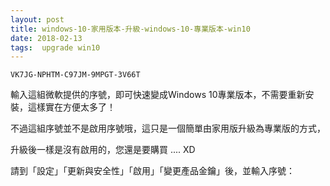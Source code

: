 ```yaml
---
layout: post
title: windows-10-家用版本-升級-windows-10-專業版本-win10
date: 2018-02-13
tags:  upgrade win10
---
```


```
VK7JG-NPHTM-C97JM-9MPGT-3V66T 

```

輸入這組微軟提供的序號，即可快速變成Windows 10專業版本，不需要重新安裝，這樣實在方便太多了！

不過這組序號並不是啟用序號哦，這只是一個簡單由家用版升級為專業版的方式，

升級後一樣是沒有啟用的，您還是要購買 .... XD

請到「設定」「更新與安全性」「啟用」「變更產品金鑰」後，並輸入序號：
